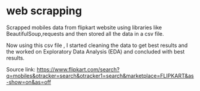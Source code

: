 # web scrapping

Scrapped mobiles data from flipkart website using libraries like BeautifulSoup,requests and then stored all the data in a csv file.  

Now using this csv file , I started cleaning the data to get best results and the worked on  Exploratory Data Analysis (EDA) and concluded with best results.

Source link: https://www.flipkart.com/search?q=mobiles&otracker=search&otracker1=search&marketplace=FLIPKART&as-show=on&as=off
